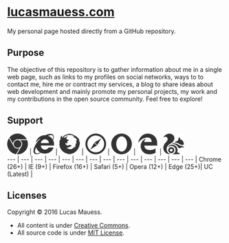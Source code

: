 # [lucasmauess.com](http://lucasmauess.com/)

My personal page hosted directly from a GitHub repository.

## Purpose

The objective of this repository is to gather information about me in a single web page, such as links to my profiles on social networks, ways to to contact me, hire me or contract my services, a blog to share ideas about web development and mainly promote my personal projects, my work and my contributions in the open source community. Feel free to explore!

## Support

![Google Chrome](images/_chrome.png?raw=true) | ![Internet Explorer](images/_ie.png?raw=true) | ![Mozilla Firefox](images/_firefox.png?raw=true) | ![Apple Safari](images/_safari.png?raw=true) | ![Opera](images/_opera.png?raw=true) | ![Microsoft Edge](images/_edge.png?raw=true) | ![UC Browser](images/_uc.png?raw=true)  
 --- | --- | --- | --- | --- | --- | --- |		 --- | --- | --- | --- | --- | --- | --- |
 Chrome (26+) | IE (9+) | Firefox (16+) | Safari (5+) | Opera (12+) | Edge (25+)| UC (Latest) |

## Licenses

Copyright © 2016 Lucas Mauess. 

* All content is under  [Creative Commons](http://creativecommons.org/licenses/by-nc-sa/4.0/).
* All source code is under [MIT License](http://mit-license.org/).